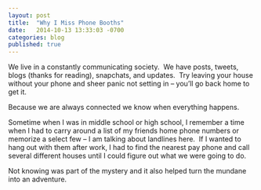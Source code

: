 ```yaml
---
layout: post
title:  "Why I Miss Phone Booths"
date:   2014-10-13 13:33:03 -0700
categories: blog
published: true
---
```

We live in a constantly communicating society.  We have posts, tweets, blogs (thanks for reading), snapchats, and updates.  Try leaving your house without your phone and sheer panic not setting in – you’ll go back home to get it.

Because we are always connected we know when everything happens.

Sometime when I was in middle school or high school, I remember a time when I had to carry around a list of my friends home phone numbers or memorize a select few – I am talking about landlines here.  If I wanted to hang out with them after work, I had to find the nearest pay phone and call several different houses until I could figure out what we were going to do.

Not knowing was part of the mystery and it also helped turn the mundane into an adventure.